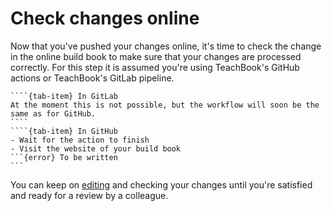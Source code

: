 # Check changes online

Now that you've pushed your changes online, it's time to check the change in the online build book to make sure that your changes are processed correctly. For this step it is assumed you're using TeachBook's GitHub actions or TeachBook's GitLab pipeline.


`````{tab-set}
````{tab-item} In GitLab
At the moment this is not possible, but the workflow will soon be the same as for GitHub.
````
````{tab-item} In GitHub
- Wait for the action to finish
- Visit the website of your build book
```{error} To be written
```
`````

You can keep on [editing](edit_book) and checking your changes until you're satisfied and ready for a review by a colleague.